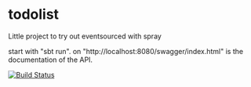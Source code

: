 todolist
========

Little project to try out eventsourced with spray

start with "sbt run".
on "http://localhost:8080/swagger/index.html" is the documentation of the API.

[![Build Status](https://travis-ci.org/Nuriaion/todolist.png?branch=master)](https://travis-ci.org/Nuriaion/todolist)
